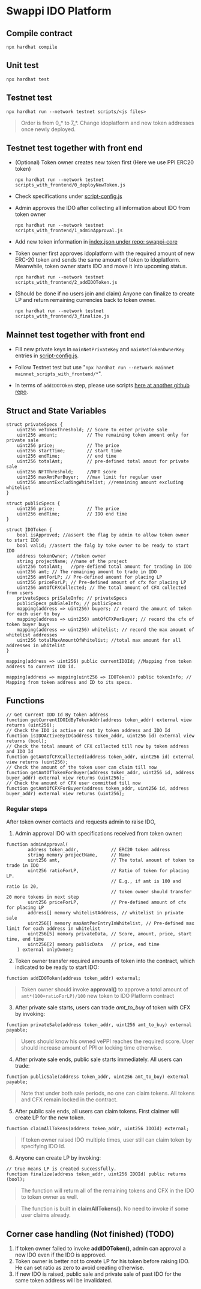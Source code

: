 # Swappi IDO Platform
## Compile contract
`npx hardhat compile`
## Unit test
`npx hardhat test`
## Testnet test
`npx hardhat run --network testnet scripts/<js files>`
> Order is from 0_* to 7_*. Change idoplatform and new token addresses once newly deployed.
## Testnet test together with front end
- (Optional) Token owner creates new token first (Here we use PPI ERC20 token)

    `npx hardhat run --network testnet scripts_with_frontend/0_deployNewToken.js`
- Check specifications under [script-config.js](script-config.js)

- Admin approves the IDO after collecting all information about IDO from token owner

    `npx hardhat run --network testnet scripts_with_frontend/1_adminApproval.js`

- Add new token information in [index.json under repo: swappi-core](https://github.com/swappidex/swappi-core/tree/dev/config/tokens/launchpad)

- Token owner first approves idoplatform with the required amount of new ERC-20 token and sends the same amount of token to idoplatform. Meanwhile, token owner starts IDO and move it into upcoming status.

    `npx hardhat run --network testnet scripts_with_frontend/2_addIDOToken.js`

- (Should be done if no users join and claim) Anyone can finalize to create LP and return remaining currencies back to token owner.

    `npx hardhat run --network testnet scripts_with_frontend/3_finalize.js`

## Mainnet test together with front end
- Fill new private keys in `mainNetPrivateKey` and `mainNetTokenOwnerKey` entries in [script-config.js](script-config.js).

- Follow Testnet test but use "`npx hardhat run --network mainnet mainnet_scripts_with_frontend/*`".

- In terms of `addIDOTOken` step, please use scripts [here at another github repo](https://github.com/zandent/swappi-idoplatform-token-owner-scripts).

## Struct and State Variables
```solidity
struct privateSpecs {
    uint256 veTokenThreshold; // Score to enter private sale
    uint256 amount;           // The remaining token amount only for private sale
    uint256 price;            // The price
    uint256 startTime;        // start time
    uint256 endTime;          // end time
    uint256 totalAmt;         // pre-defined total amout for private sale
    uint256 NFTThreshold;     //NFT score
    uint256 maxAmtPerBuyer;   //max limit for regular user
    uint256 amountExcludingWhitelist; //remaining amount excluding whitelist
}
```
```solidity
struct publicSpecs {
    uint256 price;            // The price
    uint256 endTime;          // IDO end time
}
```
```solidity
struct IDOToken {
    bool isApproved; //assert the flag by admin to allow token owner to start IDO
    bool valid; //assert the falg by toke owner to be ready to start IDO
    address tokenOwner; //token owner
    string projectName; //name of the project   
    uint256 totalAmt;   //pre-defiend total amount for trading in IDO 
    uint256 amt; // The remaining amount to trade in IDO
    uint256 amtForLP; // Pre-defined amount for placing LP
    uint256 priceForLP; // Pre-defined amount of cfx for placing LP
    uint256 amtOfCFXCollected; // The total amount of CFX collected from users
    privateSpecs priSaleInfo; // privateSpecs
    publicSpecs pubSaleInfo; // publicSpecs
    mapping(address => uint256) buyers; // record the amount of token for each user to buy
    mapping(address => uint256) amtOfCFXPerBuyer; // record the cfx of token buyer buys
    mapping(address => uint256) whitelist; // record the max amount of whitelist addresses
    uint256 totalMaxAmountOfWhitelist; //total max amount for all addresses in whitelist
}
```
```solidity
mapping(address => uint256) public currentIDOId; //Mapping from token address to current IDO id.
```
```solidity
mapping(address => mapping(uint256 => IDOToken)) public tokenInfo; // Mapping from token address and ID to its specs.
```
## Functions
```solidity
// Get Current IDO Id By token address
function getCurrentIDOIdByTokenAddr(address token_addr) external view returns (uint256);
// Check the IDO is active or not by token address and IDO Id
function isIDOActiveByID(address token_addr, uint256 id) external view returns (bool);
// Check the total amount of CFX collected till now by token address and IDO Id
function getAmtOfCFXCollected(address token_addr, uint256 id) external view returns (uint256);
// Check the amount of the token user can claim till now
function getAmtOfTokenForBuyer(address token_addr, uint256 id, address buyer_addr) external view returns (uint256);
// Check the amount of CFX user committed till now
function getAmtOfCFXForBuyer(address token_addr, uint256 id, address buyer_addr) external view returns (uint256);
```
### Regular steps
After token owner contacts and requests admin to raise IDO,
1. Admin approval IDO with specifications received from token owner:
```solidity
function adminApproval(
        address token_addr,            // ERC20 token address
        string memory projectName,     // Name
        uint256 amt,                   // The total amount of token to trade in IDO
        uint256 ratioForLP,            // Ratio of token for placing LP. 
                                       // E.g., if amt is 100 and ratio is 20, 
                                       // token owner should transfer 20 more tokens in next step
        uint256 priceForLP,            // Pre-defined amount of cfx for placing LP
        address[] memory whitelistAddress, // whitelist in private sale
        uint256[] memory maxAmtPerEntryInWhitelist, // Pre-defined max limit for each address in whitelist
        uint256[5] memory privateData, // Score, amount, price, start time, end time
        uint256[2] memory publicData   // price, end time
    ) external onlyOwner;
```
2. Token owner transfer required amounts of token into the contract, which indicated to be ready to start IDO:
```solidity
function addIDOToken(address token_addr) external;
```
> Token owner should invoke **approval()** to approve a totol amount of `amt*(100+ratioForLP)/100` new token to IDO Platform contract
3. After private sale starts, users can trade *amt_to_buy* of token with CFX by invoking:
```solidity
function privateSale(address token_addr, uint256 amt_to_buy) external payable;
```
> Users should know his owned vePPI reaches the required score. User should increase amount of PPI or locking time otherwise.
4. After private sale ends, public sale starts immediately. All users can trade:
```solidity
function publicSale(address token_addr, uint256 amt_to_buy) external payable;
```
> Note that under both sale periods, no one can claim tokens. All tokens and CFX remain locked in the contract.
5. After public sale ends, all users can claim tokens. First claimer will create LP for the new token.
```solidity
function claimAllTokens(address token_addr, uint256 IDOId) external;
```
> If token owner raised IDO multiple times, user still can claim token by specifying IDO Id.
6. Anyone can create LP by invoking:
```solidity
// true means LP is created successfully.
function finalize(address token_addr, uint256 IDOId) public returns (bool);
```
> The function will return all of the remaining tokens and CFX in the IDO to token owner as well.

> The function is built in **claimAllTokens()**. No need to invoke if some user claims already.

## Corner case handling (Not finished) (TODO)
1. If token owner failed to invoke **addIDOToken()**, admin can approval a new IDO even if the IDO is approved.
2. Token owner is better not to create LP for his token before raising IDO. He can set ratio as zero to avoid creating otherwise.
3. If new IDO is raised, public sale and private sale of past IDO for the same token address will be invalidated.